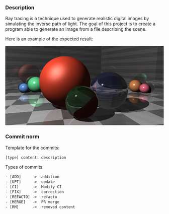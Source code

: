 ### Description

Ray tracing is a technique used to generate realistic digital images by simulating the inverse path of light. The goal of this project is to create a program able to generate an image from a file describing the scene.

Here is an example of the expected result:

![Raytracing example](https://raw.githubusercontent.com/Godzil/DoRayMe/master/output/ch11_test.png)

### Commit norm

Template for the commits:

    [type] content: description

Types of commits:

    - [ADD]     ->  addition
    - [UPT]     ->  update
    - [CI]      ->  Modify CI
    - [FIX]     ->  correction
    - [REFACTO] ->  refacto
    - [MERGE]   ->  PR merge
    - [RM]      ->  removed content

